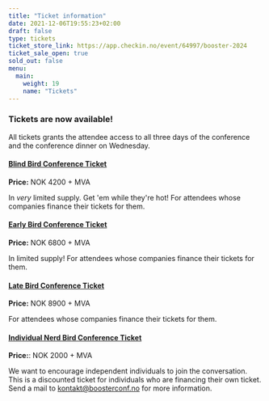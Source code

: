 ```yaml
---
title: "Ticket information"
date: 2021-12-06T19:55:23+02:00
draft: false
type: tickets
ticket_store_link: https://app.checkin.no/event/64997/booster-2024
ticket_sale_open: true
sold_out: false
menu:
  main:
    weight: 19
    name: "Tickets"
---
```


### Tickets are now available!

All tickets grants the attendee access to all three days of the conference and the conference dinner on Wednesday.

#### [Blind Bird Conference Ticket](https://app.checkin.no/event/64997/booster-2024)

**Price:** NOK 4200 + MVA

In _very_ limited supply. Get 'em while they're hot! For attendees whose companies finance their tickets for them.

#### [Early Bird Conference Ticket](https://app.checkin.no/event/64997/booster-2024)

**Price:** NOK 6800 + MVA

In limited supply! For attendees whose companies finance their tickets for them.

#### [Late Bird Conference Ticket](https://app.checkin.no/event/64997/booster-2024)

**Price:** NOK 8900 + MVA

For attendees whose companies finance their tickets for them.

#### [Individual Nerd Bird Conference Ticket](https://app.checkin.no/event/64997/booster-2024)

**Price:**: NOK 2000 + MVA

We want to encourage independent individuals to join the conversation. This is a discounted ticket for individuals who are financing their own ticket. Send a mail to [kontakt@boosterconf.no](mailto:kontakt@boosterconf.no?subject=Individual%20conference%20ticket) for more information.
